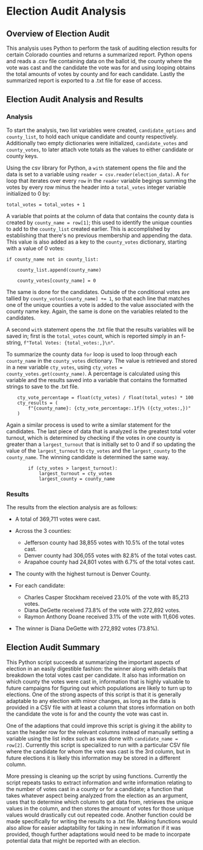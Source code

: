 # Election Audit Analysis

## Overview of Election Audit

This analysis uses Python to perform the task of auditing election results for certain Colorado counties and returns a summarized report. Python opens and reads a .csv file containing data on the ballot id, the county where the vote was cast and the candidate the vote was for and using looping obtains the total amounts of votes by county and for each candidate. Lastly the summarized report is exported to a .txt file for ease of access.

## Election Audit Analysis and Results
### Analysis

To start the analysis, two list variables were created, `candidate_options` and `county_list`, to hold each unique candidate and county respectively. Additionally two empty dictionaries were initialized, `candidate_votes` and `county_votes`, to later attach vote totals as the values to either candidate or county keys.

Using the csv library for Python, a `with` statement opens the file and the data is set to a variable using `reader = csv.reader(election_data)`. A `for` loop that iterates over every `row` in the `reader` variable begings summing the votes by every row minus the header into a `total_votes` integer variable initialized to 0 by:

```
total_votes = total_votes + 1
```

A variable that points at the column of data that contains the county data is created by `county_name = row[1]`; this used to identify the unique counties to add to the `county_list` created earlier. This is accomplished by establishing that there's no previous membership and appending the data. This value is also added as a key to the `county_votes` dictionary, starting with a value of 0 votes:

```
if county_name not in county_list:

    county_list.append(county_name)

    county_votes[county_name] = 0
```
The same is done for the candidates. Outside of the conditional votes are tallied by `county_votes[county_name] += 1`, so that each line that matches one of the unique counties a vote is added to the value associated with the county name key. Again, the same is done on the variables related to the candidates.

A second `with` statement opens the .txt file that the results variables will be saved in; first is the `total_votes` count, which is reported simply in an f-string, `f"Total Votes: {total_votes:,}\n"`.

To summarize the county data `for` loop is used to loop through each `county_name` in the `county_votes` dictionary. The value is retrieved and stored in a new variable `cty_votes`, using `cty_votes = county_votes.get(county_name)`. A percentage is calculated using this variable and the results saved into a variable that contains the formatted strings to save to the .txt file.
```
    cty_vote_percentage = float(cty_votes) / float(total_votes) * 100
    cty_results = (
        f"{county_name}: {cty_vote_percentage:.1f}% ({cty_votes:,})"
    )
```
Again a similar process is used to write a similar statement for the candidates. The last piece of data that is analyzed is the greatest total voter turnout, which is determined by checking if the votes in one county is greater than a `largest_turnout` that is initially set to 0 and if so updating the value of the `largest_turnout` to `cty_votes` and the `largest_county` to the `county_name`. The winning candidate is determined the same way.
```
        if (cty_votes > largest_turnout):
            largest_turnout = cty_votes
            largest_county = county_name
```

### Results

The results from the election analysis are as follows:

* A total of 369,711 votes were cast.

* Across the 3 counties:
    * Jefferson county had 38,855 votes with 10.5% of the total votes cast.
    * Denver county had 306,055 votes with 82.8% of the total votes cast.
    * Arapahoe county had 24,801 votes with 6.7% of the total votes cast.
* The county with the highest turnout is Denver County.

* For each candidate:
    * Charles Casper Stockham received 23.0% of the vote with 85,213 votes.
    * Diana DeGette received 73.8% of the vote with 272,892 votes.
    * Raymon Anthony Doane received 3.1% of the vote with 11,606 votes.
* The winner is Diana DeGette with 272,892 votes (73.8%).

## Election Audit Summary

This Python script succeeds at summarizing the important aspects of election in an easily digestible fashion: the winner along with details that breakdown the total votes cast per candidate. It also has information on which county the votes were cast in, information that is highly valuable to future campaigns for figuring out which populations are likely to turn up to elections. One of the strong aspects of this script is that it is generally adaptable to any election with minor changes, as long as the data is provided in a CSV file with at least a column that stores information on both the candidate the vote is for and the county the vote was cast in.

One of the adaptions that could improve this script is giving it the ability to scan the header row for the relevant columns instead of manually setting a variable using the list index such as was done with `candidate_name = row[2]`. Currently this script is specialized to run with a particular CSV file where the candidate for whom the vote was cast is the 3rd column, but in future elections it is likely this information may be stored in a different column. 

More pressing is cleaning up the script by using functions. Currently the script repeats tasks to extract information and write information relating to the number of votes cast in a county or for a candidate; a function that takes whatever aspect being analyzed from the election as an argument, uses that to determine which column to get data from, retrieves the unique values in the column, and then stores the amount of votes for those unique values would drastically cut out repeated code. Another function could be made specifically for writing the results to a .txt file. Making functions would also allow for easier adaptability for taking in new information if it was provided, though further adaptations would need to be made to incorpate potential data that might be reported with an election. 
